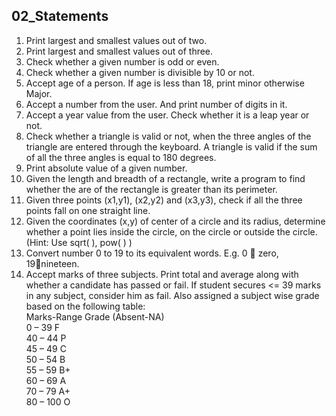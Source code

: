## 02_Statements
1)	Print largest and smallest values out of two.
2)	Print largest and smallest values out of three.
3)	Check whether a given number is odd or even.
4)	Check whether a given number is divisible by 10 or not.
5)	Accept age of a person. If age is less than 18, print minor otherwise Major.
6)	Accept a number from the user. And print number of digits in it.
7)	Accept a year value from the user. Check whether it is a leap year or not.
8)	Check whether a triangle is valid or not, when the three angles of the triangle are entered through the keyboard. A triangle is valid if the sum of all the three angles is equal to 180 degrees.
9)	Print absolute value of a given number.
10)	Given the length and breadth of a rectangle, write a program to find whether the are of the rectangle is greater than its perimeter.
11)	Given three points (x1,y1), (x2,y2) and (x3,y3), check if all the three points fall on one straight line.
12)	Given the coordinates (x,y) of center of a circle and its radius, determine whether a point lies inside the circle, on the circle or outside the circle. (Hint: Use sqrt( ), pow( ) )
13)	Convert number 0 to 19 to its equivalent words. E.g. 0  zero, 19nineteen.
14)	Accept marks of three subjects. Print total and average along with whether a candidate has passed or fail. If student secures <= 39 marks in any subject, consider him as fail. Also assigned a subject wise grade based on the following table:<br>
Marks-Range	Grade (Absent-NA)<br>
0 – 39	F<br>
40 – 44	P<br>
45 – 49	C<br>
50 – 54	B<br>
55 – 59	B+<br>
60 – 69	A<br>
70 – 79	A+<br>
80 – 100	O<br>

